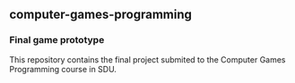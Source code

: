 ## computer-games-programming 
### Final game prototype


This repository contains the final project submited to the Computer Games Programming course in SDU.
